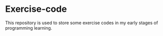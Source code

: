 # Exercise-code
This repository is used to store some exercise codes in my early stages of programming learning.
